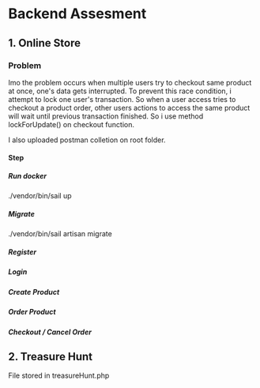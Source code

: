# Backend Assesment

## 1. Online Store

### Problem

Imo the problem occurs when multiple users try to checkout same product at once, one's data gets interrupted. To prevent this race condition, i attempt to lock one user's transaction. So when a user access tries to checkout a product order, other users actions to access the same product will wait until previous transaction finished. So i use method lockForUpdate() on checkout function.

I also uploaded postman colletion on root folder.

#### Step

##### Run docker

./vendor/bin/sail up

##### Migrate

./vendor/bin/sail artisan migrate

##### Register

##### Login

##### Create Product

##### Order Product

##### Checkout / Cancel Order

## 2. Treasure Hunt

File stored in treasureHunt.php
